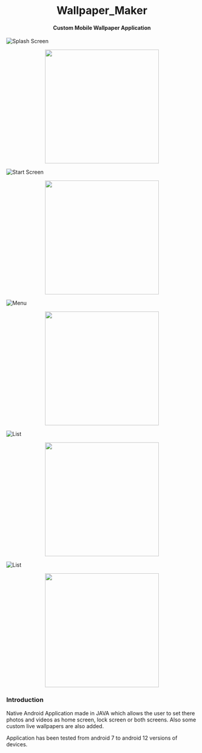 <h1 align="center"><b>Wallpaper_Maker</b></h1>
<h4 align="center">Custom Mobile Wallpaper Application</h4>

![Splash Screen](https://img.shields.io/badge/java-%23ED8B00.svg?style=for-the-badge&logo=java&logoColor=white)
<p align="center"><img src='https://github.com/iamgauravn/Wallpaper_Maker/assets/80909649/fc5294d5-3f93-4d68-9ef6-aabe08a7013b' height='300'></p>

![Start Screen](https://img.shields.io/badge/java-%23ED8B00.svg?style=for-the-badge&logo=java&logoColor=white)
<p align="center"><img src='https://github.com/iamgauravn/Wallpaper_Maker/assets/80909649/1184c63a-31d1-4047-8d64-27dc882d7b09' height='300'></p>

![Menu](https://img.shields.io/badge/java-%23ED8B00.svg?style=for-the-badge&logo=java&logoColor=white)
<p align="center"><img src='https://github.com/iamgauravn/Wallpaper_Maker/assets/80909649/c992de10-266d-4f2e-815c-32f685b8d135' height='300'></p>

![List](https://img.shields.io/badge/java-%23ED8B00.svg?style=for-the-badge&logo=java&logoColor=white)
<p align="center"><img src='https://github.com/iamgauravn/Wallpaper_Maker/assets/80909649/dc52c2ce-53c0-4080-8aea-2089ea0832e7' height='300'></p>

![List](https://img.shields.io/badge/java-%23ED8B00.svg?style=for-the-badge&logo=java&logoColor=white)
<p align="center"><img src='https://github.com/iamgauravn/Wallpaper_Maker/assets/80909649/abf1692f-e283-4ef9-9e1b-4bc5e1176046' height='300'></p>

<h3> Introduction </h3>

Native Android Application made in JAVA which allows the user to set there photos and videos as home screen, lock screen or both screens.
Also some custom live wallpapers are also added.

Application has been tested from android 7 to android 12 versions of devices.

